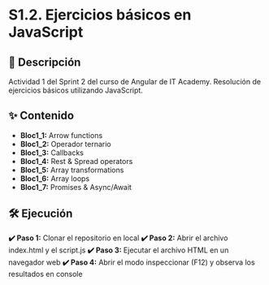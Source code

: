 # S1.2. Ejercicios básicos en JavaScript

## 📄 Descripción

Actividad 1 del Sprint 2 del curso de Angular de IT Academy. Resolución de ejercicios básicos utilizando JavaScript.

## ✨ Contenido

- **Bloc1_1:** Arrow functions
- **Bloc1_2:** Operador ternario
- **Bloc1_3:** Callbacks
- **Bloc1_4:** Rest & Spread operators
- **Bloc1_5:** Array transformations
- **Bloc1_6:** Array loops
- **Bloc1_7:** Promises & Async/Await

## 🛠️ Ejecución

**✔️ Paso 1:** Clonar el repositorio en local
**✔️ Paso 2:** Abrir el archivo index.html y el script.js
**✔️ Paso 3:** Ejecutar el archivo HTML en un navegador web
**✔️ Paso 4:** Abrir el modo inspeccionar (F12) y observa los resultados en console 